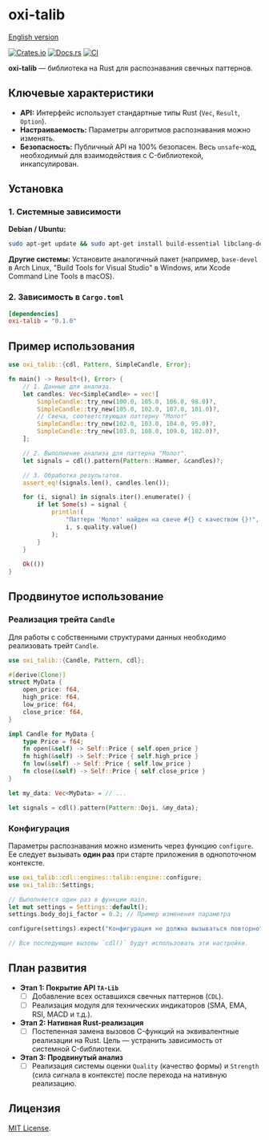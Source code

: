 # oxi-talib

[English version](README.md)

[![Crates.io](https://img.shields.io/crates/v/oxi-talib.svg)](https://crates.io/crates/oxi-talib)
[![Docs.rs](https://docs.rs/oxi-talib/badge.svg)](https://docs.rs/oxi-talib)
[![CI](https://github.com/sbooker/oxi-talib/actions/workflows/rust.yaml/badge.svg)](https://github.com/sbooker/oxi-talib/actions)

**oxi-talib** — библиотека на Rust для распознавания свечных паттернов.

## Ключевые характеристики

*   **API:** Интерфейс использует стандартные типы Rust (`Vec`, `Result`, `Option`).
*   **Настраиваемость:** Параметры алгоритмов распознавания можно изменять.
*   **Безопасность:** Публичный API на 100% безопасен. Весь `unsafe`-код, необходимый для взаимодействия с C-библиотекой, инкапсулирован.

## Установка

### 1. Системные зависимости

**Debian / Ubuntu:**
```bash
sudo apt-get update && sudo apt-get install build-essential libclang-dev
```

**Другие системы:**
Установите аналогичный пакет (например, `base-devel` в Arch Linux, "Build Tools for Visual Studio" в Windows, или Xcode Command Line Tools в macOS).

### 2. Зависимость в `Cargo.toml`

```toml
[dependencies]
oxi-talib = "0.1.0"
```

## Пример использования

```rust
use oxi_talib::{cdl, Pattern, SimpleCandle, Error};

fn main() -> Result<(), Error> {
    // 1. Данные для анализа.
    let candles: Vec<SimpleCandle> = vec![
        SimpleCandle::try_new(100.0, 105.0, 106.0, 98.0)?,
        SimpleCandle::try_new(105.0, 102.0, 107.0, 101.0)?,
        // Свеча, соответствующая паттерну "Молот"
        SimpleCandle::try_new(102.0, 103.0, 104.0, 95.0)?,
        SimpleCandle::try_new(103.0, 108.0, 109.0, 102.0)?,
    ];

    // 2. Выполнение анализа для паттерна "Молот".
    let signals = cdl().pattern(Pattern::Hammer, &candles)?;

    // 3. Обработка результатов.
    assert_eq!(signals.len(), candles.len());

    for (i, signal) in signals.iter().enumerate() {
        if let Some(s) = signal {
            println!(
                "Паттерн 'Молот' найден на свече #{} с качеством {}!",
                i, s.quality.value()
            );
        }
    }
    
    Ok(())
}
```

## Продвинутое использование

### Реализация трейта `Candle`

Для работы с собственными структурами данных необходимо реализовать трейт `Candle`.

```rust
use oxi_talib::{Candle, Pattern, cdl};

#[derive(Clone)]
struct MyData {
    open_price: f64,
    high_price: f64,
    low_price: f64,
    close_price: f64,
}

impl Candle for MyData {
    type Price = f64;
    fn open(&self) -> Self::Price { self.open_price }
    fn high(&self) -> Self::Price { self.high_price }
    fn low(&self) -> Self::Price { self.low_price }
    fn close(&self) -> Self::Price { self.close_price }
}

let my_data: Vec<MyData> = // ...

let signals = cdl().pattern(Pattern::Doji, &my_data);
```

### Конфигурация

Параметры распознавания можно изменить через функцию `configure`. Ее следует вызывать **один раз** при старте приложения в однопоточном контексте.

```rust
use oxi_talib::cdl::engines::talib::engine::configure;
use oxi_talib::Settings;

// Выполняется один раз в функции main.
let mut settings = Settings::default();
settings.body_doji_factor = 0.2; // Пример изменения параметра

configure(settings).expect("Конфигурация не должна вызываться повторно");

// Все последующие вызовы `cdl()` будут использовать эти настройки.
```

## План развития

*   **Этап 1: Покрытие API `TA-Lib`**
    *   [ ] Добавление всех оставшихся свечных паттернов (`CDL`).
    *   [ ] Реализация модуля для технических индикаторов (SMA, EMA, RSI, MACD и т.д.).

*   **Этап 2: Нативная Rust-реализация**
    *   [ ] Постепенная замена вызовов C-функций на эквивалентные реализации на Rust. Цель — устранить зависимость от системной C-библиотеки.

*   **Этап 3: Продвинутый анализ**
    *   [ ] Реализация системы оценки `Quality` (качество формы) и `Strength` (сила сигнала в контексте) после перехода на нативную реализацию.

## Лицензия

[MIT License](LICENSE).